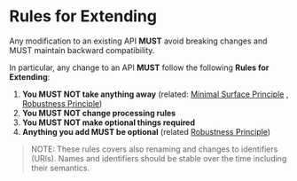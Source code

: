 # Rules for Extending
Any modification to an existing API **MUST** avoid breaking changes and MUST maintain backward compatibility.

In particular, any change to an API **MUST** follow the following **Rules for Extending**:

1. **You MUST NOT take anything away** (related: [Minimal Surface Principle](core-principles/minimal-api-surface.md)
, [Robustness Principle](core-principles/robustness.md))
2. **You MUST NOT change processing rules** 
3. **You MUST NOT make optional things required**
4. **Anything you add MUST be optional** (related [Robustness Principle](core-principles/robustness.md))


> NOTE: These rules covers also renaming and changes to identifiers (URIs). Names and identifiers should be stable over the time including their semantics.




